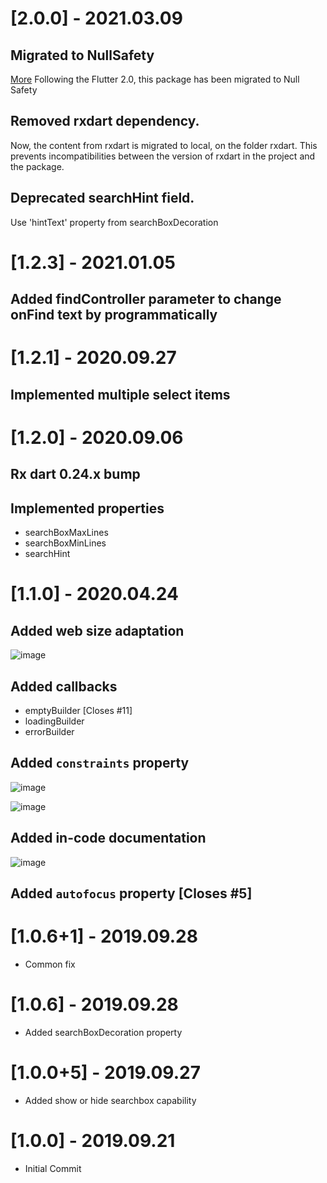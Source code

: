 # [2.0.0] - 2021.03.09
## Migrated to NullSafety
[More](https://events.flutter.dev/?gclid=Cj0KCQiAs5eCBhCBARIsAEhk4r75svPADe_vO0swK7h6UH92TloC8E_SZQJu_bLO78VqPo1nsS-RrngaAnhoEALw_wcB&gclsrc=aw.ds)
Following the Flutter 2.0, this package has been migrated to Null Safety
## Removed rxdart dependency.
Now, the content from rxdart is migrated to local, on the folder rxdart. 
This prevents incompatibilities between the version of rxdart in the project and the package.
## Deprecated searchHint field.
Use 'hintText' property from searchBoxDecoration

# [1.2.3] - 2021.01.05
## Added findController parameter to change onFind text by programmatically

# [1.2.1] - 2020.09.27
## Implemented multiple select items

# [1.2.0] - 2020.09.06
## Rx dart 0.24.x bump
## Implemented properties
 - searchBoxMaxLines
 - searchBoxMinLines
 - searchHint

# [1.1.0] - 2020.04.24
## Added web size adaptation
![image](https://user-images.githubusercontent.com/16373553/80187452-0b7dfd80-85e6-11ea-9a8a-f9ff4c1092d9.png)

## Added callbacks
 - emptyBuilder [Closes #11]
 - loadingBuilder
 - errorBuilder

## Added `constraints` property
![image](https://user-images.githubusercontent.com/16373553/80188549-b9d67280-85e7-11ea-8eb5-7de2b2e3dec5.png)

![image](https://user-images.githubusercontent.com/16373553/80188871-2cdfe900-85e8-11ea-9b7f-92cbada4af5b.png)

## Added in-code documentation
![image](https://user-images.githubusercontent.com/16373553/80191733-834f2680-85ec-11ea-8fef-b540c88d8d6c.png)

## Added `autofocus` property [Closes #5]

# [1.0.6+1] - 2019.09.28

* Common fix

# [1.0.6] - 2019.09.28

* Added searchBoxDecoration property

# [1.0.0+5] - 2019.09.27

* Added show or hide searchbox capability

# [1.0.0] - 2019.09.21

* Initial Commit
